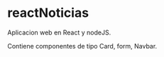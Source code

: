 # reactNoticias
Aplicacion web en React y nodeJS.

Contiene componentes de tipo Card, form, Navbar.
